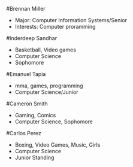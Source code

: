 #Brennan Miller
* Major: Computer Information Systems/Senior
* Interests: Computer proramming

#Inderdeep Sandhar
* Basketball, Video games
* Computer Science
* Sophomore

#Emanuel Tapia
* mma, games, programming
* Computer Science/Junior

#Cameron Smith
* Gaming, Comics
* Computer Science, Sophomore

#Carlos Perez
* Boxing, Video Games, Music, Girls
* Computer Science
* Junior Standing
